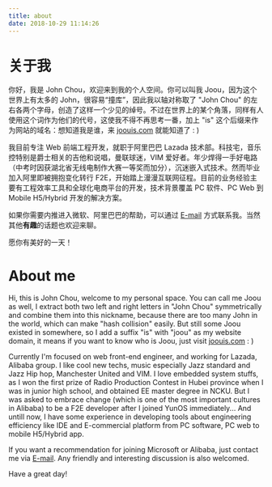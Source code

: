 ```yaml
---
title: about
date: 2018-10-29 11:14:26
---
```




# 关于我

你好，我是 John Chou，欢迎来到我的个人空间。你可以叫我 Joou，因为这个世界上有太多的 John，很容易“撞库”，因此我以轴对称取了 "John Chou" 的左右各两个字母，创造了这样一个少见的绰号。不过在世界上的某个角落，同样有人使用这个词作为他们的代号，这使我不得不再思考一番，加上 "is" 这个后缀来作为网站的域名：想知道我是谁，来 [joouis.com](https://blog.joouis.com/about) 就能知道了 : )

我目前专注 Web 前端工程开发，就职于阿里巴巴 Lazada 技术部。科技宅，音乐控特别是爵士相关的吉他和说唱，曼联球迷，VIM 爱好者。年少焊得一手好电路（中考时因获湖北省无线电制作大赛一等奖而加分），沉迷嵌入式技术。然而毕业加入阿里即被拥抱变化转行 F2E，开始踏上漫漫互联网征程。目前的业务经验主要有工程效率工具和全球化电商平台的开发，技术背景覆盖 PC 软件、PC Web 到 Mobile H5/Hybrid 开发的解决方案。

如果你需要内推进入微软、阿里巴巴的帮助，可以通过 [E-mail](mailto:luckyjoou@gmail.com) 方式联系我。当然其他**有趣**的话题也欢迎来聊。

愿你有美好的一天！



# About me

Hi, this is John Chou, welcome to my personal space. You can call me Joou as well, I extract both two left and right letters in "John Chou" symmetrically and combine them into this nickname, because there are too many John in the world, which can make "hash collision" easily. But still some Joou existed in somewhere, so I add a suffix "is" with "joou" as my website domain, it means if you want to know who is Joou, just visit [joouis.com](https://blog.joouis.com/about) : )

Currently I'm focused on web front-end engineer, and working for Lazada, Alibaba group. I like cool new techs, music especially Jazz standard and Jazz Hip hop, Manchester United and VIM. I love embedded system stuffs, as I won the first prize of Radio Production Contest in Hubei province when I was in junior high school, and obtained EE master degree in NCKU. But I was asked to embrace change (which is one of the most important cultures in Alibaba) to be a F2E developer after I joined YunOS immediately... And untill now, I have some experience in developing tools about engineering efficiency like IDE and E-commercial platform from PC software, PC web to mobile H5/Hybrid app.

If you want a recommendation for joining Microsoft or Alibaba, just contact me via [E-mail](mailto:luckyjoou@gmail.com). Any friendly and interesting discussion is also welcomed.

Have a great day!